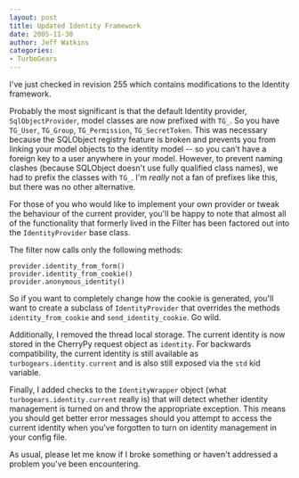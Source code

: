 ```yaml
---
layout: post
title: Updated Identity Framework
date: 2005-11-30
author: Jeff Watkins
categories:
- TurboGears
---
```


I've just checked in revision 255 which contains modifications to the Identity framework.

Probably the most significant is that the default Identity provider, `SqlObjectProvider`, model classes are now prefixed with `TG_`. So you have `TG_User`, `TG_Group`, `TG_Permission`, `TG_SecretToken`. This was necessary because the SQLObject registry feature is broken and prevents you from linking your model objects to the identity model -- so you can't have a foreign key to a user anywhere in your model. However, to prevent naming clashes (because SQLObject doesn't use fully qualified class names), we had to prefix the classes with `TG_`. I'm *really* not a fan of prefixes like this, but there was no other alternative.

For those of you who would like to implement your own provider or tweak the behaviour of the current provider, you'll be happy to note that almost all of the functionality that formerly lived in the Filter has been factored out into the `IdentityProvider` base class.

The filter now calls only the following methods:

    provider.identity_from_form()
    provider.identity_from_cookie()
    provider.anonymous_identity()

So if you want to completely change how the cookie is generated, you'll want to create a subclass of `IdentityProvider` that overrides the methods `identity_from_cookie` and `send_identity_cookie`. Go wild.

Additionally, I removed the thread local storage. The current identity is now stored in the CherryPy request object as `identity`. For backwards compatibility, the current identity is still available as `turbogears.identity.current` and is also still exposed via the `std` kid variable.

Finally, I added checks to the `IdentityWrapper` object (what `turbogears.identity.current` really is) that will detect whether identity management is turned on and throw the appropriate exception. This means you should get better error messages should you attempt to access the current identity when you've forgotten to turn on identity management in your config file.

As usual, please let me know if I broke something or haven't addressed a problem you've been encountering.